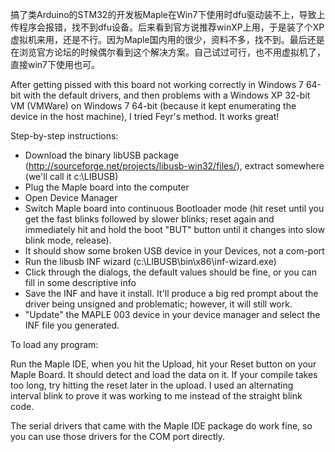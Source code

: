 搞了类Arduino的STM32的开发板Maple在Win7下使用时dfu驱动装不上，导致上传程序会报错，找不到dfu设备。后来看到官方说推荐winXP上用，于是装了个XP虚拟机来用，还是不行。因为Maple国内用的很少，资料不多，找不到。最后还是在浏览官方论坛的时候偶尔看到这个解决方案。自己试过可行，也不用虚拟机了，直接win7下使用也可。  


After getting pissed with this board not working correctly in Windows 7 64-bit with the default drivers, and then problems with a Windows XP 32-bit VM (VMWare) on Windows 7 64-bit (because it kept enumerating the device in the host machine), I tried Feyr's method. It works great!

Step-by-step instructions:

- Download the binary libUSB package (http://sourceforge.net/projects/libusb-win32/files/), extract somewhere (we'll call it c:\LIBUSB)
- Plug the Maple board into the computer
- Open Device Manager
- Switch Maple board into continuous Bootloader mode (hit reset until you get the fast blinks followed by slower blinks; reset again and immediately hit and hold the boot "BUT" button until it changes into slow blink mode, release).
- It should show some broken USB device in your Devices, not a com-port
- Run the libusb INF wizard (c:\LIBUSB\bin\x86\inf-wizard.exe)
- Click through the dialogs, the default values should be fine, or you can fill in some descriptive info
- Save the INF and have it install. It'll produce a big red prompt about the driver being unsigned and problematic; however, it will still work.
- "Update" the MAPLE 003 device in your device manager and select the INF file you generated.

To load any program:

Run the Maple IDE, when you hit the Upload, hit your Reset button on your Maple Board. It should detect and load the data on it. If your compile takes too long, try hitting the reset later in the upload. I used an alternating interval blink to prove it was working to me instead of the straight blink code.

The serial drivers that came with the Maple IDE package do work fine, so you can use those drivers for the COM port directly. 
